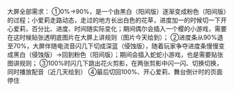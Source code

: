 大屏全部需求：
①0%→90%，是一个由黑白（阳间版）逐渐变成粉色（阳间版）的过程；小爱莉走路动态，走过的地方长出白色的花草，进度加一的时候切一下开心爱莉，百分比、进度、时间随实际变化；期间偶尔会插入一个樱的小游戏，需要在这时候贴张透明底图片在大屏上讲规则（图片今天给到）；
②进度条从90%退至70%，大屏伴随电流音闪几下切成深蓝（侵蚀版），随着玩家争夺进度条慢慢变成黑白（侵蚀版）→回到粉色（阳间版）；期间会插入蛇蛇小游戏，也是需要贴张图讲规则；
③100%时闪几下跳出花火剪影，在两张剪影中闪一闪、切换切换，同时播放配音（近几天给到）
④最后切回100%、开心爱莉、舞台倒计时的页面停住